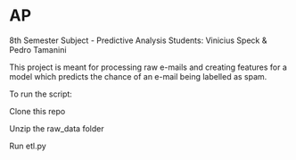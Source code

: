 # AP
8th Semester Subject - Predictive Analysis
Students: Vinicius Speck & Pedro Tamanini

This project is meant for processing raw e-mails and creating features for a model which predicts the chance of an e-mail being labelled as spam.

To run the script:

Clone this repo

Unzip the raw_data folder

Run etl.py
